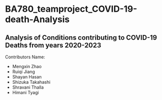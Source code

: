 # BA780_teamproject_COVID-19-death-Analysis
## Analysis of Conditions contributing to COVID-19 Deaths from years 2020-2023
Contributors Name:
* Mengxin Zhao
* Ruiqi Jiang
* Shayan Hasan
* Shizuka Takahashi
* Shravani Thalla
* Himani Tyagi
  
 
